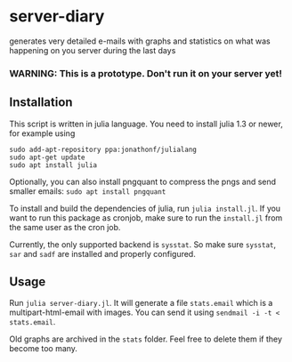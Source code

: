 # server-diary
generates very detailed e-mails with graphs and statistics on what was happening on you server during the last days

### WARNING: This is a prototype. Don't run it on your server yet!

## Installation

This script is written in julia language. You need to install julia 1.3 or newer, for example using

```
sudo add-apt-repository ppa:jonathonf/julialang
sudo apt-get update
sudo apt install julia
```

Optionally, you can also install pngquant to compress the pngs and send smaller emails: `sudo apt install pngquant`

To install and build the dependencies of julia, run `julia install.jl`. If you want to run this package as cronjob, make sure to run the `install.jl` from the same user as the cron job.

Currently, the only supported backend is `sysstat`. So make sure `sysstat`, `sar` and `sadf` are installed and properly configured.

## Usage

Run `julia server-diary.jl`. It will generate a file `stats.email` which is a multipart-html-email with images. You can send it using `sendmail -i -t < stats.email`.

Old graphs are archived in the `stats` folder. Feel free to delete them if they become too many.

